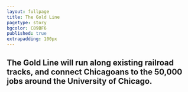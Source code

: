 ```yaml
---
layout: fullpage
title: The Gold Line
pagetype: story
bgcolor: C89BF6
published: true
extrapadding: 100px
---
```


## The Gold Line will run along existing railroad tracks, and connect Chicagoans to the 50,000 jobs around the University of Chicago.